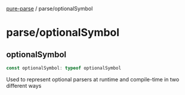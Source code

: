[pure-parse](../modules.md) / parse/optionalSymbol

# parse/optionalSymbol

## optionalSymbol

```ts
const optionalSymbol: typeof optionalSymbol
```

Used to represent optional parsers at runtime and compile-time in two different ways
